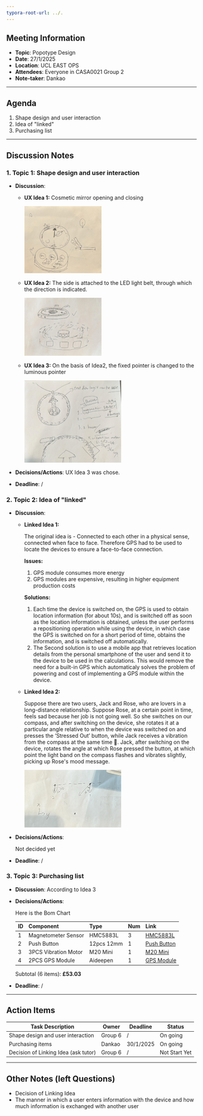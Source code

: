 ```yaml
---
typora-root-url: ../.
---
```


## Meeting Information
- **Topic**:  Popotype Design
- **Date**:  27/1/2025
- **Location**:  UCL EAST OPS
- **Attendees**:  Everyone in CASA0021 Group 2
- **Note-taker**:  Dankao

---

## Agenda
1.  Shape design and user interaction
1.  Idea of "linked"
1.  Purchasing list

---

## Discussion Notes

### 1. Topic 1: Shape design and user interaction
- **Discussion**:  

  - **UX Idea 1:** Cosmetic mirror opening and closing

    <img src="/Img/Groupmeeting/week1/WhatsApp Image 2025-01-30 at 11.27.02.jpeg" alt="WhatsApp Image 2025-01-30 at 11.27.02" style="zoom:20%;" />

  - **UX Idea 2:** The side is attached to the LED light belt, through which the direction is indicated.

    <img src="/Img/Groupmeeting/week1/WhatsApp Image 2025-01-30 at 11.28.22.jpeg" alt="WhatsApp Image 2025-01-30 at 11.28.22" style="zoom:20%;" />
    
  - **UX Idea 3:** On the basis of Idea2, the fixed pointer is changed to the luminous pointer
  
    <img src="/Img/Groupmeeting/week1/WhatsApp Image 2025-01-30 at 11.27.58.jpeg" alt="WhatsApp Image 2025-01-30 at 11.27.58" style="zoom:25%;" />

- **Decisions/Actions**:  UX Idea 3 was chose.

- **Deadline**:  /

### 2. Topic 2: Idea of "linked"
- **Discussion**: 

  - **Linked Idea 1:** 

    The original idea is - Connected to each other in a physical sense, connected when face to face. Therefore GPS had to be used to locate the devices to ensure a face-to-face connection.

    **Issues:**

    1. GPS module consumes more energy
    2. GPS modules are expensive, resulting in higher equipment production costs

    **Solutions:**

    1. Each time the device is switched on, the GPS is used to obtain location information (for about 10s), and is switched off as soon as the location information is obtained, unless the user performs a repositioning operation while using the device, in which case the GPS is switched on for a short period of time, obtains the information, and is switched off automatically.
    2. The Second solution is to use a mobile app that retrieves location details from the personal smartphone of the user and send it to the device to be used in the calculations. This would remove the need for a built-in GPS which automaticaly solves the problem of powering and cost of implementing a GPS module within the device.

  - **Linked Idea 2:** 

    Suppose there are two users, Jack and Rose, who are lovers in a long-distance relationship. Suppose Rose, at a certain point in time, feels sad because her job is not going well. So she switches on our compass, and after switching on the device, she rotates it at a particular angle relative to when the device was switched on and presses the ‘Stressed Out’ button, while Jack receives a vibration from the compass at the same time 📳. Jack, after switching on the device, rotates the angle at which Rose pressed the button, at which point the light band on the compass flashes and vibrates slightly, picking up Rose's mood message.
    
    <img src="/Img/Groupmeeting/week1/WhatsApp Image 2025-01-30 at 11.37.17.jpeg" alt="WhatsApp Image 2025-01-30 at 11.37.17" style="zoom:25%;" />

- **Decisions/Actions**:  

  Not decided yet

- **Deadline**:  /

### 3. Topic 3: Purchasing list
- **Discussion**:  According to Idea 3

- **Decisions/Actions**: 

  Here is the Bom Chart

  | ID | Component      | Type       | Num | Link        |
  |------|----------------|---------------|------|------------|
  | 1    | Magnetometer Sensor| HMC5883L | 3    | [HMC5883L](https://www.amazon.co.uk/DAOKAI-Three-axis-magnetic-QMC5883L-Magnetometer/dp/B0CD77DN87/ref=sr_1_3?crid=3OSK5IIR2HEGC&dib=eyJ2IjoiMSJ9.zhjEjRaO1IloqwnSW6UebLLmc6Dsp2pbyqGbSr8xB-eFEaw-sSWzjv-wwkbZ1PRiLfKX4ir78RFcUDraV58lyoBZV0ykpmuABqXYrPdK1BqrWV3N68fOd0T-JvMsDN1BoSQcluNCwzxTncvPa1DfaRzVjEIfV-4DW72nh_nqGr1Lj9QkKUzEOyN1ylN2WGZwy-7WOFmufrSJZNQfiFFwsq9l0lYZiZjPVDwOU4XekU10lNxOCqvVe_FQTDFnhU2h44tIoXRIQuD6kxB9-dCUmtox2xgCbHfv8WhvHZxvzwfkDT0C1Nex-uO5d6KfXnInrrFvpE0lE6sehvz71qWcjSsYoM84x0h_eEvWZVJAlAAad5GA7BZVpTj02gIqLXmOrOB-Znnk_kkKs2c-hSeFr52Mbe9Nqkr53PXVI0ip0rlawLrKgDWA7muQnh1dsHGB.ym47vcvC8hKjixKSOB8uIgmPTslufP1PgO6kdFOd590&dib_tag=se&keywords=HMC5883L&qid=1738254153&sprefix=hmc5883l%2Caps%2C99&sr=8-3)     |
  | 2    | Push Button    | 12pcs 12mm     | 1    |[Push Button](https://www.amazon.co.uk/gp/product/B07XQSBW7Q/ref=sw_img_1?smid=A1DBC97EH2O973&th=1)      |
  | 3    | 3PCS Vibration Motor | M20 Mini | 1   | [M20 Mini](https://www.amazon.co.uk/Vibration-Electric-Vibrating-Eccentric-Instrument/dp/B07WP2PGBW/ref=sr_1_31?crid=1SULMIOIENY2&dib=eyJ2IjoiMSJ9.aOjDBhvfppVB_Xq_Y4Mug5dlS7q1JZpz_t7I4qh8zfwMwTkJqLccgG0i8QBZQ8Hdq0-0injkcuLgFlf7qwjGBzrjmMAYssYgN4i9nwR-SsvgDjvDlIxLEmGajZHSP0cLsN9G0xfCTdEh69QXZiH7bsMEUB-PaMxtp2nKdAu2wwBUryggSCvvlLLGXyEVpFWnQcDwE8L7N9R3BXjlw4n2MzIl5xHvCRJvZm6H-RPpjQBV2VjL43hKdEDo803kCGwVPTJReRD5mLPeTpjdv51Fn-WZqUUDXg9cf8MStMCB-xC0ZTQ4wk6WTqChagiRnyfIA2jTAN6mb6Ko1nFZepblAqlFjuR-jiHkVn8zPpdlSwc.yUS1KBJ2eQcyx6BNh72EnsERR4vDJhmGcPpQmuXGRdE&dib_tag=se&keywords=vibration+motor&qid=1738254932&s=industrial&sprefix=vibration+motor%2Cindustrial%2C85&sr=1-31) |
  | 4    | 2PCS GPS Module | Aideepen | 1    | [GPS Module](https://www.amazon.co.uk/Aideepen-GY-GPS6MV2-Position-Antenna-Controller/dp/B08CZSL193/ref=sr_1_4?crid=2VW400T6XUZQO&dib=eyJ2IjoiMSJ9.IQEnDal4ccImPnN2M5hPECmBuR3YWwWJuU73rkriFdwMvxpTcHblIdbeItblJiL4TA74Mh6Y0ZWMGQOQkzjhR7KbecqomQI3tSlBvmndVHwGHhxT-60h0F7vBQ604MqymzhWg2VY-qrgjQnREQ3la77QYjtUAi8eu0TkqYqqzch_K3gNif7SllqGP4BNy5SDMQsQZ-tzvOp4KW6-v2G9FIzgkJ6l8-ZtpaXWkWFrNus.-AmpJyZaqqUKqqstSgVGqnDzWkU5HIOdoliNiOieHP4&dib_tag=se&keywords=gps+module&qid=1738255200&sprefix=GPS+%2Caps%2C80&sr=8-4)   |

  Subtotal (6 items): **£53.03**


- **Deadline**: /

---

## Action Items
| Task Description                     | Owner   | Deadline  | Status        |
| ------------------------------------ | ------- | --------- | ------------- |
| Shape design and user interaction    | Group 6 | /         | On going      |
| Purchasing items                     | Dankao  | 30/1/2025 | On going      |
| Decision of Linking Idea (ask tutor) | Group 6 | /         | Not Start Yet |


---

## Other Notes (left Questions)
-  Decision of Linking Idea
-  The manner in which a user enters information with the device and how much information is exchanged with another user
